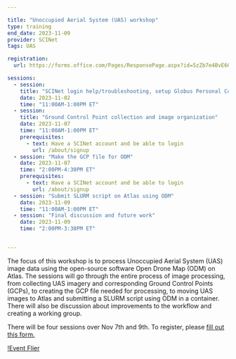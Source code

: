 ```yaml
---

title: "Unoccupied Aerial System (UAS) workshop"
type: training
end_date: 2023-11-09
provider: SCINet
tags: UAS

registration: 
  url: https://forms.office.com/Pages/ResponsePage.aspx?id=5zZb7e4BvE6GfuA8-g1Gl9poyUcOaMNCuMezzydam55URVE4VzA1WVpaRFYzT1NHVzI3Q001WUE5NCQlQCN0PWcu

sessions:
  - session:
    title: "SCINet login help/troubleshooting, setup Globus Personal Connect software"
    date: 2023-11-02
    time: "11:00AM-1:00PM ET"
  - session:
    title: "Ground Control Point collection and image organization"
    date: 2023-11-07
    time: "11:00AM-1:00PM ET"
    prerequisites:
      - text: Have a SCINet account and be able to login 
        url: /about/signup
  - session: "Make the GCP file for ODM"
    date: 2023-11-07
    time: "2:00PM-4:30PM ET"
    prerequisites:
      - text: Have a SCINet account and be able to login 
        url: /about/signup
  - session: "Submit SLURM script on Atlas using ODM"
    date: 2023-11-09
    time: "11:00AM-1:00PM ET"
  - session: "Final discussion and future work"
    date: 2023-11-09
    time: "2:00PM-3:30PM ET"


---
```


The focus of this workshop is to process Unoccupied Aerial System (UAS) image data using the open-source software Open Drone Map (ODM) on Atlas. The sessions will go through the entire process of image processing, from collecting UAS imagery and corresponding Ground Control Points (GCPs), to creating the GCP file needed for processing, to moving UAS images to Atlas and submitting a SLURM script using ODM in a container.<!--excerpt--> There will also be discussion about improvements to the workflow and creating a working group. 

There will be four sessions over Nov 7th and 9th. To register, please [fill out this form.](https://forms.office.com/Pages/ResponsePage.aspx?id=5zZb7e4BvE6GfuA8-g1Gl9poyUcOaMNCuMezzydam55URVE4VzA1WVpaRFYzT1NHVzI3Q001WUE5NCQlQCN0PWcu)  

[!Event Flier](/assets/img/events/2023_SCINET_ODM_Image_Processing.png)
